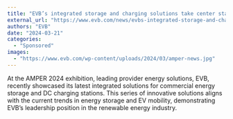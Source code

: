 ```yaml
---
title: "EVB’s integrated storage and charging solutions take center stage at AMPER"
external_url: "https://www.evb.com/news/evbs-integrated-storage-and-charging-solutions-take-center-stage-at-amper/"
authors: "EVB"
date: "2024-03-21"
categories:
  - "Sponsored"
images:
  - "https://www.evb.com/wp-content/uploads/2024/03/amper-news.jpg"
---
```


At the AMPER 2024 exhibition, leading provider energy solutions, EVB, recently showcased its latest integrated solutions for commercial energy storage and DC charging stations. This series of innovative solutions aligns with the current trends in energy storage and EV mobility, demonstrating EVB’s leadership position in the renewable energy industry.